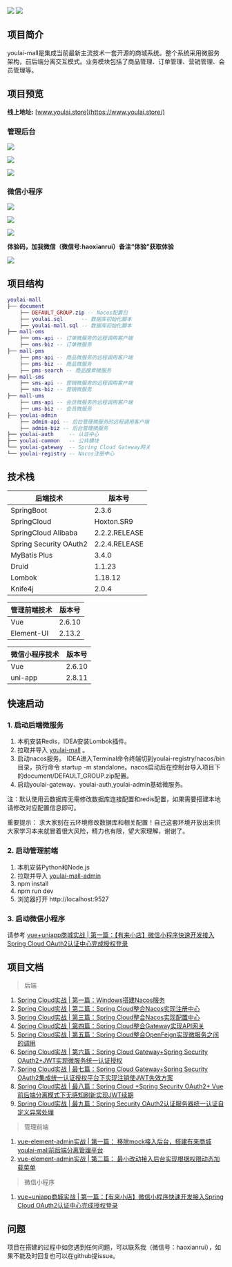 ![](https://img.shields.io/badge/SpringBoot-2.3.6-brightgreen.svg)
![](https://img.shields.io/badge/SpringCloud-Hoxton.SR9-green.svg)

## **项目简介**

youlai-mall是集成当前最新主流技术一套开源的商城系统。整个系统采用微服务架构，前后端分离交互模式。业务模块包括了商品管理、订单管理、营销管理、会员管理等。

## **项目预览**

**线上地址:** [www.youlai.store](https://www.youlai.store/)
 
### 管理后台

![](https://i.loli.net/2021/01/02/7t9TlgCHSnam64E.png)

![](https://i.loli.net/2021/01/02/aUnWZp5o29lPJQb.png)

![](https://i.loli.net/2020/12/27/iLw3jEgVGQSf61F.png)


### 微信小程序

![](https://i.loli.net/2021/01/02/OugrUpPVl9d5w14.png)

![](https://i.loli.net/2021/01/02/vdeaIS78yRHUkBm.png)

![](https://i.loli.net/2021/01/02/QDU9okJbvuVrxwc.png)


**体验码，加我微信（微信号:haoxianrui）备注“体验”获取体验**

![](https://i.loli.net/2021/01/02/ZesKNr17FBUlWGE.jpg)

## **项目结构**

``` lua
youlai-mall
├── document
    ├── DEFAULT_GROUP.zip -- Nacos配置包
    ├── youlai.sql      -- 数据库初始化脚本
    ├── youlai-mall.sql -- 数据库初始化脚本
├── mall-oms
    ├── oms-api -- 订单微服务的远程调用客户端
    ├── oms-biz -- 订单微服务
├── mall-pms
    ├── pms-api -- 商品微服务的远程调用客户端
    ├── pms-biz -- 商品微服务
    ├── pms-search -- 商品搜索微服务
├── mall-sms
    ├── sms-api -- 营销微服务的远程调用客户端
    ├── sms-biz -- 营销微服务
├── mall-ums
    ├── ums-api -- 会员微服务的远程调用客户端
    ├── ums-biz -- 会员微服务
├── youlai-admin 
    ├── admin-api -- 后台管理微服务的远程调用客户端
    ├── admin-biz -- 后台管理微服务
├── youlai-auth     -- 认证中心
├── youlai-common   -- 公共模块
└── youlai-gateway  -- Spring Cloud Gateway网关
└── youlai-registry -- Nacos注册中心 
```

## **技术栈**

| 后端技术 |  版本号                     
| -------------------- |  -------------------- |                             
| SpringBoot|2.3.6                     
| SpringCloud|Hoxton.SR9
| SpringCloud Alibaba|  2.2.2.RELEASE
| Spring Security OAuth2| 2.2.4.RELEASE
| MyBatis Plus|3.4.0
| Druid| 1.1.23
| Lombok |1.18.12
| Knife4j | 2.0.4


| 管理前端技术 |  版本号
| -------------------- |  -------------------- |  
| Vue        | 2.6.10
| Element-UI | 2.13.2

| 微信小程序技术 |  版本号
| -------------------- |  -------------------- |  
| Vue| 2.6.10
| uni-app | 2.8.11

## **快速启动**

### 1. 启动后端微服务

1. 本机安装Redis，IDEA安装Lombok插件。
2. 拉取并导入 [youlai-mall](https://github.com/hxrui/youlai-mall) 。
3. 启动nacos服务。 IDEA进入Terminal命令终端切到youlai-registry/nacos/bin目录，执行命令 startup -m standalone。nacos启动后在控制台导入项目下的document/DEFAULT_GROUP.zip配置。
4. 启动youlai-gateway、youlai-auth,youlai-admin基础微服务。

注：默认使用云数据库无需修改数据库连接配置和redis配置，如果需要搭建本地请修改对应配置信息即可。

重要提示： 求大家别在云环境修改数据库和相关配置！自己这套环境开放出来供大家学习本来就冒着很大风险，精力也有限，望大家理解，谢谢了。
### 2. 启动管理前端

1. 本机安装Python和Node.js
1. 拉取并导入 [youlai-mall-admin](https://github.com/hxrui/youlai-mall-admin.git)
2. npm install  
3. npm run dev
4. 浏览器打开 http://localhost:9527

### 3. 启动微信小程序

请参考 [vue+uniapp商城实战 | 第一篇：【有来小店】微信小程序快速开发接入Spring Cloud OAuth2认证中心完成授权登录](https://www.cnblogs.com/haoxianrui/p/13882310.html)

## 项目文档

> 后端

1. [Spring Cloud实战 | 第一篇：Windows搭建Nacos服务 ](https://www.cnblogs.com/haoxianrui/p/13581881.html)
2. [Spring Cloud实战 | 第二篇：Spring Cloud整合Nacos实现注册中心](https://www.cnblogs.com/haoxianrui/p/13584204.html)
3. [Spring Cloud实战 | 第三篇：Spring Cloud整合Nacos实现配置中心](https://www.cnblogs.com/haoxianrui/p/13585125.html)
4. [Spring Cloud实战 | 第四篇：Spring Cloud整合Gateway实现API网关](https://www.cnblogs.com/haoxianrui/p/13608650.html)
5. [Spring Cloud实战 | 第五篇：Spring Cloud整合OpenFeign实现微服务之间的调用](https://www.cnblogs.com/haoxianrui/p/13615592.html)
6. [Spring Cloud实战 | 第六篇：Spring Cloud Gateway+Spring Security OAuth2+JWT实现微服务统一认证授权](https://www.cnblogs.com/haoxianrui/p/13719356.html)
7. [Spring Cloud实战 | 最七篇：Spring Cloud Gateway+Spring Security OAuth2集成统一认证授权平台下实现注销使JWT失效方案](https://www.cnblogs.com/haoxianrui/p/13740264.html)
8. [Spring Cloud实战 | 最八篇：Spring Cloud +Spring Security OAuth2+ Vue前后端分离模式下无感知刷新实现JWT续期](https://www.cnblogs.com/haoxianrui/p/14022632.html)
9. [Spring Cloud实战 | 最九篇：Spring Security OAuth2认证服务器统一认证自定义异常处理](https://www.cnblogs.com/haoxianrui/p/14028366.html)

> 管理前端

1. [vue-element-admin实战 | 第一篇： 移除mock接入后台，搭建有来商城youlai-mall前后端分离管理平台](https://www.cnblogs.com/haoxianrui/p/13624548.html)
2. [vue-element-admin实战 | 第二篇： 最小改动接入后台实现根据权限动态加载菜单](https://www.cnblogs.com/haoxianrui/p/13676619.html)

> 微信小程序

1. [vue+uniapp商城实战 | 第一篇：【有来小店】微信小程序快速开发接入Spring Cloud OAuth2认证中心完成授权登录](https://www.cnblogs.com/haoxianrui/p/13882310.html)

## 问题

项目在搭建的过程中如您遇到任何问题，可以联系我（微信号：haoxianrui），如果不能及时回复也可以在github提issue。




